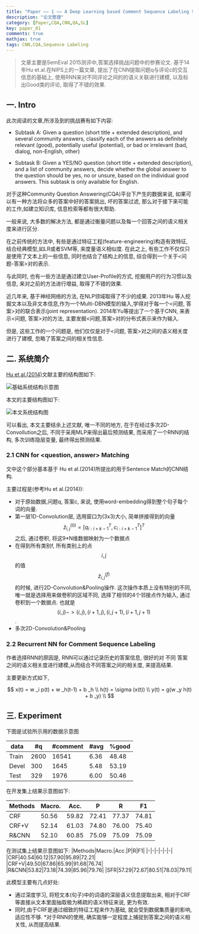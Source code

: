 ```yaml
---
title: "Paper —— 1 —— A Deep Learning based Comment Sequence Labeling System for Answer Selection Challenge X. Zhou’15 SemEval 2015"
description: "论文整理"
category: [Paper,CQA,CNN,QA,SL]
key: paper_01
comments: true
mathjax: true
tags: CNN,CQA,Sequence Labeling
---
```

> 文章主要是SemEval 2015测评中,答案选择挑战问题中的参赛论文. 基于14年Hu et.al.在NIPS上的一篇文章, 提出了在CNN提取问题q与评论c的交互信息的基础上, 使用RNN来对不同评论之间的的语义关联进行建模, 以及标出Good类的评论, 取得了不错的效果.


<!--more-->

## 一. Intro

此次阅读的文章,所涉及到的挑战赛有如下内容:

* Subtask A: Given a question (short title + extended description), and several community answers, classify each of the answers as
definitely relevant (good),
potentially useful (potential), or
bad or irrelevant (bad, dialog, non-English, other)

* Subtask B: Given a YES/NO question (short title + extended description), and a list of community answers, decide whether the global answer to the question should be yes, no or unsure, based on the individual good answers. This subtask is only available for English.

对于这种Community Question Answering(CQA)平台下产生的数据来说, 如果可以有一种方法将众多的答案中好的答案挑出, 坏的答案过滤, 那么对于接下来可能的工作,如建立知识库, 信息检索等都有很大帮助.

一般来说, 大多数的解决方法, 都是通过衡量问题以及每一个回答之间的语义相关度来进行区分.

在之前传统的方法中, 有些是通过特征工程(feature-engineering)构造有效特征, 结合经典模型,如LR或者SVM等, 来度量语义相似度.  在此之上, 有些工作不仅仅只是使用了文本上的一些信息, 同时也结合了结构上的信息, 综合得到一个关于<问题-答案>对的表示.

与此同时, 也有一些方法是通过建立User-Profile的方式, 挖掘用户的行为习惯以及信息, 来对之前的方法进行增益, 取得了不错的效果.

近几年来, 基于神经网络的方法, 在NLP领域取得了不少的成果. 2013年Hu 等人挖掘文本以及非文本信息,作为一个Multi-DBN模型的输入,学得对于每一个<问题, 答案>对的联合表示(joint representation). 2014年Yu等提出了一个基于CNN, 来表示<问题, 答案>对的方法, 主要发掘<问题,答案>对的分布式表示来作为输入.

但是, 这些工作的一个问题是, 他们仅仅是对于<问题, 答案>对之间的语义相关度进行了建模, 忽略了答案之间的相关性信息.

## 二. 系统简介

[Hu et al.(2014)](http://www.hangli-hl.com/uploads/3/1/6/8/3168008/hu-etal-nips2014.pdf)文献主要的结构图如下:

![基础系统结构示意图](http://7u2ldb.com1.z0.glb.clouddn.com/B_HU_CNN_MS.png)

本文的主要结构图如下:

![本文系统结构图](http://7u2ldb.com1.z0.glb.clouddn.com/X_zhou_CNNRNN_QA.png)

可以看出, 本文主要结余上述文献, 唯一不同的地方, 在于在经过多次2D-Convollution之后, 不同于采用MLP来得出最后预测结果, 而采用了一个RNN的结构, 多次训练隐层变量, 最终得出预测结果.

### 2.1 CNN for <question, answer> Matching

文中这个部分基本基于 Hu et al.(2014)所提出的用于Sentence Match的CNN结构.

主要过程是(参考Hu et al.(2014)):

* 对于原始数据,问题q, 答案c, 来说, 使用word-embedding得到整个句子每个词的向量.
* 第一层1D-Convolution层, 选用窗口为(3x3)大小, 简单拼接得到的向量$$\hat{z} _{i,j}^{(0)} = [q _{i:i+k-1}^T, c_{i:i+k-1}^T]^T$$之后, 通过卷积, 将这9*N维数据映射为一个数据点
* 在得到所有类别f, 所有类别上的点$$i,j$$的值$$\hat{z} _{i,j} ^{(f)}$$的时候, 进行2D-Convolution&Pooling操作. 这次操作本质上没有特别的不同,唯一就是选择用来做卷积的区域不同, 选择了相邻的4个邻接点作为输入, 通过卷积到一个数据点. 也就是 $$(i, j) -> (i,j), (i+1,j), (i,j+1), (i+1,j+1)$$.
* 多次2D-Convolution&Pooling

### 2.2 Recurrent NN for Comment Sequence Labeling

作者选择RNN的原因是, RNN可以通过记录历史的答案信息, 很好的对 不同 答案之间的语义相关度进行建模,从而结合不同答案之间的相关度, 来提高结果.

主要更新方式如下,

$$
x(t) = w _i p(t) + w _h(t-1) + b _h \\
h(t) = \sigma (x(t))  \\
y(t) = g(w _y h(t) + b _y) \\
$$

## 三. Experiment

下图是试验所示用的数据示意图

|data|#q|#comment|#avg|%good|
|-|-|-|-|-|
|Train|2600|16541|6.36|48.48|
|Devel|300|1645|5.48|53.19|
|Test|329|1976|6.00|50.46|

在开发集上结果示意图如下:

|Methods|Macro.|Acc.|P|R|F1|
|-|-|-|-|-|-|
|CRF|50.56|59.82|72.41|77.37|74.81|
|CRF+V|52.14|61.03|74.80|76.00|75.40|
|R&CNN|52.10|60.85|75.09|75.09|75.09|

在测试集上结果示意图如下:
|Methods|Macro.|Acc.|P|R|F1|
|-|-|-|-|-|-|
|CRF|40.54|60.12|57.90|95.89|72.21|
|CRF+V|49.50|67.86|65.99|91.68|76.74|
|R&CNN|53.82|73.18|74.39|85.96|79.76|
|SFR|57.29|72.67|80.51|78.03|79.11|

此模型主要有几点好处:

* 通过深度学习, 将短文本(句子)中的词语的深层语义信息提取出来, 相对于CRF等直接从文本里面抽取极为稀疏的语义特征来说, 更为有效.
* 同时,由于CRF是通过细致的特征工程来作为基础, 就会受到数据集质量的影响, 适应性不够.
*对于RNN的使用, 确实能够一定程度上捕捉到答案之间的语义相关性, 从而提高结果.

